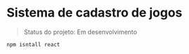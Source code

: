 <h1>Sistema de cadastro de jogos</h1>

>Status do projeto: Em desenvolvimento

```
npm isntall react
